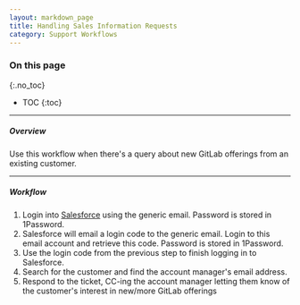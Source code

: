 ```yaml
---
layout: markdown_page
title: Handling Sales Information Requests
category: Support Workflows
---
```


### On this page
{:.no_toc}

- TOC
{:toc}

----

##### Overview

Use this workflow when there's a query about new GitLab offerings from an existing
customer.


______________

##### Workflow

1. Login into [Salesforce](https://login.salesforce.com/index.html.md) using the generic
email. Password is stored in 1Password.
1. Salesforce will email a login code to the generic email. Login to this
email account and retrieve this code. Password is stored in 1Password.
1. Use the login code from the previous step to finish logging in to Salesforce.
1. Search for the customer and find the account manager's email address.
1. Respond to the ticket, CC-ing the account manager letting them know of the 
customer's interest in new/more GitLab offerings